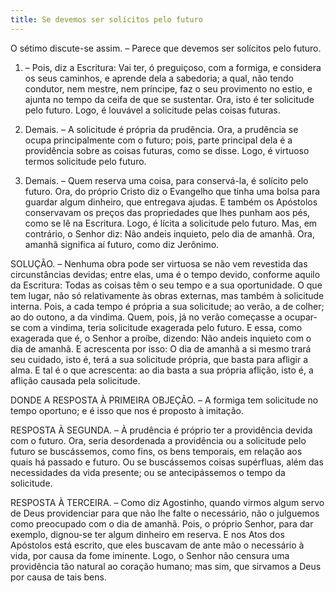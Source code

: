```yaml
---
title: Se devemos ser solícitos pelo futuro
---
```


O sétimo discute-se assim. – Parece que devemos ser solícitos pelo futuro.  

1. – Pois, diz a Escritura: Vai ter, ó preguiçoso, com a formiga, e considera os seus caminhos, e aprende dela a sabedoria; a qual, não tendo condutor, nem mestre, nem príncipe, faz o seu provimento no estio, e ajunta no tempo da ceifa de que se sustentar. Ora, isto é ter solicitude pelo futuro. Logo, é louvável a solicitude pelas coisas futuras.  

2. Demais. – A solicitude é própria da prudência. Ora, a prudência se ocupa principalmente com o futuro; pois, parte principal dela é a providência sobre as coisas futuras, como se disse. Logo, é virtuoso termos solicitude pelo futuro.  

3. Demais. – Quem reserva uma coisa, para conservá-la, é solícito pelo futuro. Ora, do próprio Cristo diz o Evangelho que tinha uma bolsa para guardar algum dinheiro, que entregava ajudas. E também os Apóstolos conservavam os preços das propriedades que lhes punham aos pés, como se lê na Escritura. Logo, é lícita a solicitude pelo futuro.  Mas, em contrário, o Senhor diz: Não andeis inquieto, pelo dia de amanhã. Ora, amanhã significa aí futuro, como diz Jerônimo. 

SOLUÇÃO. – Nenhuma obra pode ser virtuosa se não vem revestida das circunstâncias devidas; entre elas, uma é o tempo devido, conforme aquilo da Escritura: Todas as coisas têm o seu tempo e a sua oportunidade. O que tem lugar, não só relativamente às obras externas, mas também à solicitude interna. Pois, a cada tempo é própria a sua solicitude; ao verão, a de colher; ao do outono, a da vindima. Quem, pois, já no verão começasse a ocupar-se com a vindima, teria solicitude exagerada pelo futuro. E essa, como exagerada que é, o Senhor a proíbe, dizendo: Não andeis inquieto com o dia de amanhã. E acrescenta por isso: O dia de amanhã a si mesmo trará seu cuidado, isto é, terá a sua solicitude própria, que basta para afligir a alma. E tal é o que acrescenta: ao dia basta a sua própria aflição, isto é, a aflição causada pela solicitude.  

DONDE A RESPOSTA À PRIMEIRA OBJEÇÃO. – A formiga tem solicitude no tempo oportuno; e é isso que nos é proposto à imitação.  

RESPOSTA À SEGUNDA. – À prudência é próprio ter a providência devida com o futuro. Ora, seria desordenada a providência ou a solicitude pelo futuro se buscássemos, como fins, os bens temporais, em relação aos quais há passado e futuro. Ou se buscássemos coisas supérfluas, além das necessidades da vida presente; ou se antecipássemos o tempo da solicitude.  

RESPOSTA À TERCEIRA. – Como diz Agostinho, quando virmos algum servo de Deus providenciar para que não lhe falte o necessário, não o julguemos como preocupado com o dia de amanhã. Pois, o próprio Senhor, para dar exemplo, dignou-se ter algum dinheiro em reserva. E nos Atos dos Apóstolos está escrito, que eles buscavam de ante mão o necessário à vida, por causa da fome iminente. Logo, o Senhor não censura uma providência tão natural ao coração humano; mas sim, que sirvamos a Deus por causa de tais bens.